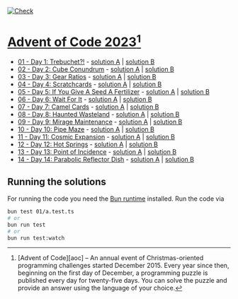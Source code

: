 [![Check](https://github.com/Laniman/aoc-2023/actions/workflows/check.yml/badge.svg?branch=main)](https://github.com/Laniman/aoc-2023/actions/workflows/check.yml)

# [Advent of Code 2023](https://adventofcode.com/2023)[^aoc]

- [01 - Day 1: Trebuchet?!](https://adventofcode.com/2023/day/1) -
  [solution A](./01/a.test.ts) | [solution B](./01/b.test.ts)
- [02 - Day 2: Cube Conundrum](https://adventofcode.com/2023/day/2) -
  [solution A](./02/a.test.ts) | [solution B](./02/b.test.ts)
- [03 - Day 3: Gear Ratios](https://adventofcode.com/2023/day/3) -
  [solution A](./03/a.test.ts) | [solution B](./03/b.test.ts)
- [04 - Day 4: Scratchcards](https://adventofcode.com/2023/day/4) -
  [solution A](./04/a.test.ts) | [solution B](./04/b.test.ts)
- [05 - Day 5: If You Give A Seed A Fertilizer](https://adventofcode.com/2023/day/5) -
  [solution A](./05/a.test.ts) | [solution B](./05/b.test.ts)
- [06 - Day 6: Wait For It](https://adventofcode.com/2023/day/6) -
  [solution A](./06/a.test.ts) | [solution B](./06/b.test.ts)
- [07 - Day 7: Camel Cards](https://adventofcode.com/2023/day/7) -
  [solution A](./07/a.test.ts) | [solution B](./07/b.test.ts)
- [08 - Day 8: Haunted Wasteland](https://adventofcode.com/2023/day/8) -
  [solution A](./08/a.test.ts) | [solution B](./08/b.test.ts)
- [09 - Day 9: Mirage Maintenance](https://adventofcode.com/2023/day/9) -
  [solution A](./09/a.test.ts) | [solution B](./09/b.test.ts)
- [10 - Day 10: Pipe Maze](https://adventofcode.com/2023/day/10) -
  [solution A](./10/a.test.ts) | [solution B](./10/b.test.ts)
- [11 - Day 11: Cosmic Expansion](https://adventofcode.com/2023/day/11) -
  [solution A](./11/a.test.ts) | [solution B](./11/b.test.ts)
- [12 - Day 12: Hot Springs](https://adventofcode.com/2023/day/12) -
  [solution A](./12/a.test.ts) | [solution B](./12/b.test.ts)
- [13 - Day 13: Point of Incidence](https://adventofcode.com/2023/day/13) -
  [solution A](./13/a.test.ts) | [solution B](./13/b.test.ts)
- [14 - Day 14: Parabolic Reflector Dish](https://adventofcode.com/2023/day/14) -
  [solution A](./14/a.test.ts) | [solution B](./14/b.test.ts)

## Running the solutions

For running the code you need the [Bun runtime](https://bun.sh/) installed.
Run the code via

```bash
bun test 01/a.test.ts
# or
bun run test
# or
bun run test:watch
```
[^aoc]:
    [Advent of Code][aoc] – An annual event of Christmas-oriented programming challenges started December 2015.
    Every year since then, beginning on the first day of December, a programming puzzle is published every day for twenty-five days.
    You can solve the puzzle and provide an answer using the language of your choice.
